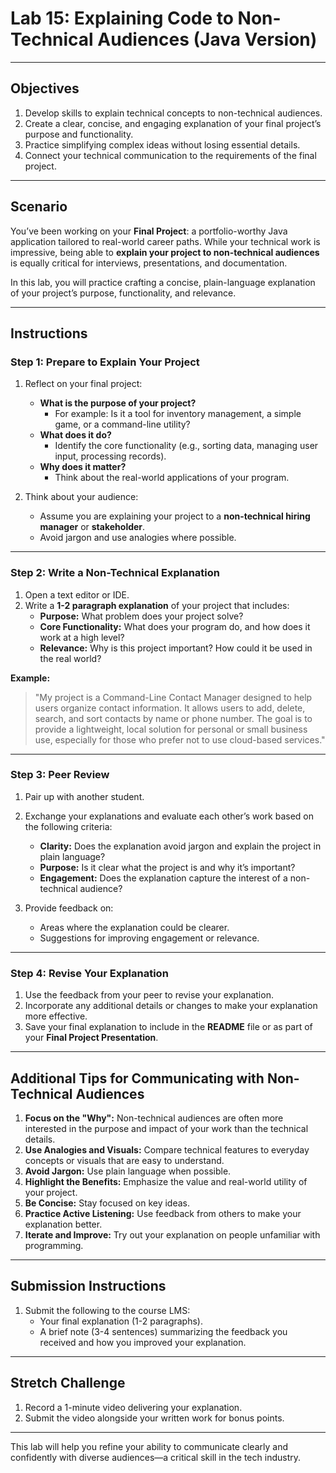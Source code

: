 # **Lab 15: Explaining Code to Non-Technical Audiences (Java Version)**

---

## **Objectives**
1. Develop skills to explain technical concepts to non-technical audiences.
2. Create a clear, concise, and engaging explanation of your final project’s purpose and functionality.
3. Practice simplifying complex ideas without losing essential details.
4. Connect your technical communication to the requirements of the final project.

---

## **Scenario**
You’ve been working on your **Final Project**: a portfolio-worthy Java application tailored to real-world career paths. While your technical work is impressive, being able to **explain your project to non-technical audiences** is equally critical for interviews, presentations, and documentation.

In this lab, you will practice crafting a concise, plain-language explanation of your project’s purpose, functionality, and relevance.

---

## **Instructions**

### **Step 1: Prepare to Explain Your Project**
1. Reflect on your final project:
   - **What is the purpose of your project?**
     - For example: Is it a tool for inventory management, a simple game, or a command-line utility?
   - **What does it do?**
     - Identify the core functionality (e.g., sorting data, managing user input, processing records).
   - **Why does it matter?**
     - Think about the real-world applications of your program.

2. Think about your audience:
   - Assume you are explaining your project to a **non-technical hiring manager** or **stakeholder**.
   - Avoid jargon and use analogies where possible.

---

### **Step 2: Write a Non-Technical Explanation**
1. Open a text editor or IDE.
2. Write a **1-2 paragraph explanation** of your project that includes:
   - **Purpose:** What problem does your project solve?
   - **Core Functionality:** What does your program do, and how does it work at a high level?
   - **Relevance:** Why is this project important? How could it be used in the real world?

**Example:**
> "My project is a Command-Line Contact Manager designed to help users organize contact information. It allows users to add, delete, search, and sort contacts by name or phone number. The goal is to provide a lightweight, local solution for personal or small business use, especially for those who prefer not to use cloud-based services."

---

### **Step 3: Peer Review**
1. Pair up with another student.
2. Exchange your explanations and evaluate each other’s work based on the following criteria:
   - **Clarity:** Does the explanation avoid jargon and explain the project in plain language?
   - **Purpose:** Is it clear what the project is and why it’s important?
   - **Engagement:** Does the explanation capture the interest of a non-technical audience?

3. Provide feedback on:
   - Areas where the explanation could be clearer.
   - Suggestions for improving engagement or relevance.

---

### **Step 4: Revise Your Explanation**
1. Use the feedback from your peer to revise your explanation.
2. Incorporate any additional details or changes to make your explanation more effective.
3. Save your final explanation to include in the **README** file or as part of your **Final Project Presentation**.

---

## **Additional Tips for Communicating with Non-Technical Audiences**
1. **Focus on the "Why":** Non-technical audiences are often more interested in the purpose and impact of your work than the technical details.
2. **Use Analogies and Visuals:** Compare technical features to everyday concepts or visuals that are easy to understand.
3. **Avoid Jargon:** Use plain language when possible.
4. **Highlight the Benefits:** Emphasize the value and real-world utility of your project.
5. **Be Concise:** Stay focused on key ideas.
6. **Practice Active Listening:** Use feedback from others to make your explanation better.
7. **Iterate and Improve:** Try out your explanation on people unfamiliar with programming.

---

## **Submission Instructions**
1. Submit the following to the course LMS:
   - Your final explanation (1-2 paragraphs).
   - A brief note (3-4 sentences) summarizing the feedback you received and how you improved your explanation.

---

## **Stretch Challenge**
1. Record a 1-minute video delivering your explanation.
2. Submit the video alongside your written work for bonus points.

---

This lab will help you refine your ability to communicate clearly and confidently with diverse audiences—a critical skill in the tech industry.
